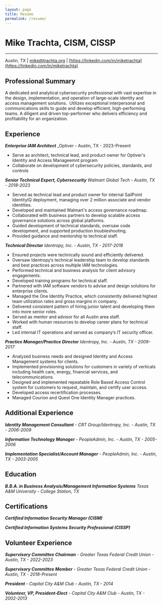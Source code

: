 ```yaml
---
layout: page
title: Resume
permalink: /resume/
---
```


Mike Trachta, CISM, CISSP
============
___
Austin, TX | mike@trachta.org | [https://linkedin.com/in/miketrachta](https://linkedin.com/in/miketrachta)


Professional Summary
-------------------

A dedicated and analytical cybersecurity professional with vast expertise in the design, implementation, and operation of large-scale identity and access management solutions.  Utilizes exceptional interpersonal and communications skills to guide and develop efficient, high-performing teams. A diligent and driven top-performer who delivers efficiency and profitability for an organization.


Experience
----------

***Enterprise IAM Architect***
_Optiver - Austin, TX - 2023-Present

- Serve as architect, technical lead, and product owner for Optiver's Identity and Access Manageemnt program
- Collaborate on development of cybersecurity policies, standards, and controls


***Senior Technical Expert, Cybersecurity***
_Walmart Global Tech - Austin, TX - 2018-2023_

- Served as technical lead and product owner for internal SailPoint IdentityIQ deployment, managing over 2 million associate and vendor identities.
- Developed and maintained Walmart's access governance roadmap.
- Collaborated with business partners to develop scalable access governance solutions across global platforms.
- Guided development of technical standards, oversaw code development, and supported production troubleshooting.
- Provided guidance and mentorship to technical staff.


***Technical Director***
_Identropy, Inc. - Austin, TX - 2017-2018_

- Ensured projects were technically sound and efficiently delivered.
- Oversaw Identropyʼs technical leadership team to develop standards and best practices across multiple IAM technologies.
- Performed technical and business analysis for client advisory engagements.
- Developed training programs for technical staff.
- Partnered with IAM software vendors to advise and design solutions for enterprise clients.
- Managed the One Identity Practice, which consistently delivered highest team utilization rates and gross margins in company.
- Delivered consistent pattern of hiring junior talent and developing them into more senior roles.
- Served as mentor and advisor for all Austin area staff.
- Worked with human resources to develop career plans for technical staff.
- Led internal IT operations and served as company’s IT security officer.


***Practice Manager/Practice Director***
_Identropy, Inc. - Austin, TX - 2009-2017_

- Analyzed business needs and designed Identity and Access Management systems for clients.
- Implemented provisioning solutions for customers in variety of verticals including health care, energy, financial services, and telecommunications.
- Designed and implemented repeatable Role Based Access Control system for customers to request, maintain, and certify user access.
- Developed access recertification processes.
- Managed Courion and Quest One Identity Manager practices.


Additional Experience
---------------------

***Identity Management Consultant*** - _CRT Group/Identropy, Inc. - Austin, TX - 2006-2009_

***Information Technology Manager*** - _PeopleAdmin, Inc. - Austin, TX - 2005-2006_

***Implementation Specialist/Account Manager*** - _PeopleAdmin, Inc. - Austin, TX - 2003-2005_


Education
---------

***B.B.A. in Business Analysis/Management Information Systems***
_Texas A&M University - College Station, TX_


Certifications
--------------

***Certified Information Security Manager (CISM)***

***Certified Information Systems Security Professional (CISSP)***


Volunteer Experience
------------

***Supervisory Committee Chairman*** - _Greater Texas Federal Credit Union - Austin, TX - 2022-2023_

***Supervisory Committee Member*** - _Greater Texas Federal Credit Union - Austin, TX - 2018-Present_

***President*** - _Capital City A&M Club - Austin, TX - 2014_

***Volunteer, VP, President-Elect*** - _Capital City A&M Club - Austin, TX - 2002-2013_

